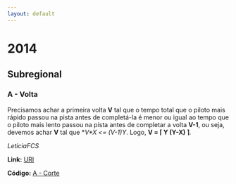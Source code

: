 ```yaml
---
layout: default
---
```


# 2014

## Subregional

### A - Volta
Precisamos achar a primeira volta **V** tal que o tempo total que o piloto mais rápido passou na pista antes de completá-la é menor ou igual ao tempo que o piloto mais lento passou na pista antes de completar a volta **V-1**, ou seja, devemos achar **V** tal que **V*X <= (V-1)*Y**. 
 Logo, **V = ⌈ Y  (Y-X) ⌉**.

_LeticiaFCS_

**Link:** [URI](https://www.urionlinejudge.com.br/judge/pt/problems/view/1708)

**Código:** [A - Corte](./subregional/a.cpp)



